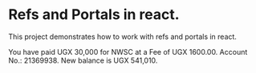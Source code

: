 # Refs and Portals in react.

This project demonstrates how to work with refs and portals in react.

You have paid UGX 30,000 for NWSC at a Fee of UGX 1600.00. Account No.: 21369938. New balance is UGX 541,010.